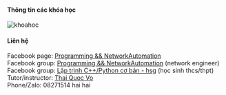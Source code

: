 #### Thông tin các khóa học
![khoahoc](https://scontent.fhan2-4.fna.fbcdn.net/v/t1.6435-9/153605618_113159460818248_7297268874083151530_n.jpg?_nc_cat=105&ccb=1-3&_nc_sid=730e14&_nc_ohc=AGcRj-g6zz0AX9-nMR4&_nc_ht=scontent.fhan2-4.fna&oh=26d82f81a16d02e24b7cbaf69092d077&oe=60B34AB1)                
          

#### Liên hệ
Facebook page: [Programming && NetworkAutomation](https://www.facebook.com/programmingna2001/)      
Facebook group: [Programming && NetworkAutomation](https://www.facebook.com/groups/programmingna2001/)      (network engineer)    
Facebook group: [Lập trình C++/Python cơ bản - hsg](https://www.facebook.com/groups/programming2001/)       (học sinh thcs/thpt)                                   
Tutor/instructor: [Thai Quoc Vo](https://www.facebook.com/thaiquocvo2001)    
Phone/Zalo: 08271514 hai hai              
